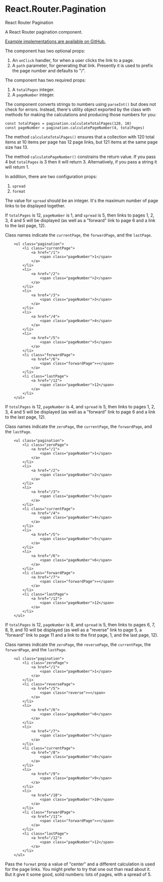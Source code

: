 # React.Router.Pagination
React Router Pagination

A React Router pagination component.

[Example implementations are available on GitHub.](https://github.com/sequencemedia/React.Router.Pagination.IO)

The component has two optional props:

1. An `onClick` handler, for when a user clicks the link to a page.
2. A `path` parameter, for generating that link. Presently it is used to prefix the page number and defaults to "/".

The component has two required props:

1. A `totalPages` integer.
1. A `pageNumber` integer.

The component converts strings to numbers using `parseInt()` but does not check for errors. Instead, there's utility object exported by the class with methods for making the calculations and producing those numbers for you:

```
const totalPages = pagination.calculateTotalPages(120, 10)
const pageNumber = pagination.calculatePageNumber(4, totalPages)
```

The method `calculateTotalPages()` ensures that a collection with 120 total items at 10 items per page has 12 page links, but 121 items at the same page size has 13.

The method `calculatePageNumber()` constrains the return value. If you pass 4 but `totalPages` is 3 then it will return 3. Alternatively, if you pass a string it will return 1.

In addition, there are two configuration props:

1. `spread`
2. `format`

The value for `spread` should be an integer. It's the maximum number of page links to be displayed together.

If `totalPages` is 12, `pageNumber` is 1, and `spread` is 5, then links to pages 1, 2, 3, 4 and 5 will be displayed (as well as a "forward" link to page 6 and a link to the last page, 12).

Class names indicate the `currentPage`, the `forwardPage`, and the `lastPage`.

```
    <ul class="pagination">
        <li class="currentPage">
            <a href="/1">
                <span class="pageNumber">1</span>
            </a>
        </li>
        <li>
            <a href="/2">
                <span class="pageNumber">2</span>
            </a>
        </li>
        <li>
            <a href="/3">
                <span class="pageNumber">3</span>
            </a>
        </li>
        <li>
            <a href="/4">
                <span class="pageNumber">4</span>
            </a>
        </li>
        <li>
            <a href="/5">
                <span class="pageNumber">5</span>
            </a>
        </li>
        <li class="forwardPage">
            <a href="/6">
                <span class="forwardPage">»</span>
            </a>
        </li>
        <li class="lastPage">
            <a href="/12">
                <span class="pageNumber">12</span>
            </a>
        </li>
    </ul>
```

If `totalPages` is 12, `pageNumber` is 4, and `spread` is 5, then links to pages 1, 2, 3, 4 and 5 will be displayed (as well as a "forward" link to page 6 and a link to the last page, 12).

Class names indicate the `zeroPage`, the `currentPage`, the `forwardPage`, and the `lastPage`.

```
    <ul class="pagination">
        <li class="zeroPage">
            <a href="/1">
                <span class="pageNumber">1</span>
            </a>
        </li>
        <li>
            <a href="/2">
                <span class="pageNumber">2</span>
            </a>
        </li>
        <li>
            <a href="/3">
                <span class="pageNumber">3</span>
            </a>
        </li>
        <li class="currentPage">
            <a href="/4">
                <span class="pageNumber">4</span>
            </a>
        </li>
        <li>
            <a href="/5">
                <span class="pageNumber">5</span>
            </a>
        </li>
        <li>
            <a href="/6">
                <span class="pageNumber">6</span>
            </a>
        </li>
        <li class="forwardPage">
            <a href="/7">
                <span class="forwardPage">»</span>
            </a>
        </li>
        <li class="lastPage">
            <a href="/12">
                <span class="pageNumber">12</span>
            </a>
        </li>
    </ul>
```

If `totalPages` is 12, `pageNumber` is 8, and `spread` is 5, then links to pages 6, 7, 8, 9, and 10 will be displayed (as well as a "reverse" link to page 5, a "forward" link to page 11 and a link to the first page, 1, and the last page, 12).

Class names indicate the `zeroPage`, the `reversePage`, the `currentPage`, the `forwardPage`, and the `lastPage`.

```
    <ul class="pagination">
        <li class="zeroPage">
            <a href="/1">
                <span class="pageNumber">1</span>
            </a>
        </li>
        <li class="reversePage">
            <a href="/5">
                <span class="reverse">«</span>
            </a>
        </li>
        <li>
            <a href="/6">
                <span class="pageNumber">6</span>
            </a>
        </li>
        <li>
            <a href="/7">
                <span class="pageNumber">7</span>
            </a>
        </li>
        <li class="currentPage">
            <a href="/8">
                <span class="pageNumber">8</span>
            </a>
        </li>
        <li>
            <a href="/9">
                <span class="pageNumber">9</span>
            </a>
        </li>
        <li>
            <a href="/10">
                <span class="pageNumber">10</span>
            </a>
        </li>
        <li class="forwardPage">
            <a href="/11">
                <span class="forwardPage">»</span>
            </a>
        </li>
        <li class="lastPage">
            <a href="/12">
                <span class="pageNumber">12</span>
            </a>
        </li>
    </ul>
```

Pass the `format` prop a value of "center" and a different calculation is used for the page links. You might prefer to try that one out than read about it. But it give it some good, solid numbers: lots of pages, with a spread of 5.
